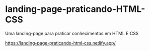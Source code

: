 # landing-page-praticando-HTML-CSS
 Uma landing-page para praticar conhecimentos em HTML E CSS

https://landing-page-praticando-html-css.netlify.app/
